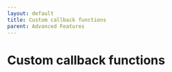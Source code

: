 ```yaml
---
layout: default
title: Custom callback functions
parent: Advanced Features
---
```


# Custom callback functions
